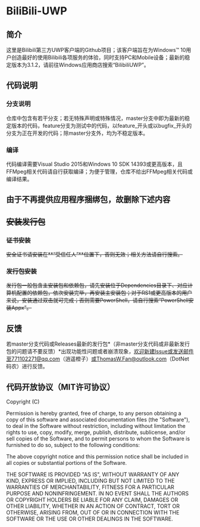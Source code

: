 # BiliBili-UWP
## 简介
 这里是Bilibili第三方UWP客户端的Github项目；该客户端旨在为Windows™ 10用户创造最好的使用Bilibili各项服务的体验，同时支持PC和Mobile设备；最新的稳定版本为3.1.2，请前往Windows应用商店搜索“BilibiliUWP”。

## 代码说明
### 分支说明
 仓库中包含有若干分支；若无特殊声明或特殊情况，master分支中即为最新的稳定版本的代码，feature分支为测试中的代码，以feature_开头或以bugfix_开头的分支为正在开发的代码；除master分支外，均为不稳定版本。
### 编译
 代码编译需要Visual Studio 2015和Windows 10 SDK 14393或更高版本，且FFMpeg相关代码请自行获取编译；为便于管理，仓库不给出FFMpeg相关代码或编译结果。

## 由于不再提供应用程序捆绑包，故删除下述内容
## ~~安装发行包~~
### ~~证书安装~~
 ~~安全证书请安装在**“受信任人”**位置下，否则无效；相关方法请自行搜索。~~
### ~~发行包安装~~
 ~~发行包一般包含主安装包和依赖包，请先安装位于Dependencies目录下、对应计算机配置的依赖包，依次安装完毕，再安装主安装包；对于RS1或更高版本的用户来说，安装通过双击就可完成；否则需要PowerShell，请自行搜索“PowerShell安装Appx”。~~

## 反馈
 若master分支代码或Releases最新的发行包*（非master分支代码或非最新发行包的问题请不要反馈）*出现功能性问题或者崩溃现象，欢迎新建Issue或发送邮件至771102271@qq.com（逍遥橙子）或ThomasW.Fan@outlook.com（DotNet码农）进行反馈。
 
## 代码开放协议（MIT许可协议）
Copyright (C) <year> <copyright holders>

Permission is hereby granted, free of charge, to any person obtaining a copy of this software and associated documentation files (the "Software"), to deal in the Software without restriction, including without limitation the rights to use, copy, modify, merge, publish, distribute, sublicense, and/or sell copies of the Software, and to permit persons to whom the Software is furnished to do so, subject to the following conditions:

The above copyright notice and this permission notice shall be included in all copies or substantial portions of the Software.

THE SOFTWARE IS PROVIDED "AS IS", WITHOUT WARRANTY OF ANY KIND, EXPRESS OR IMPLIED, INCLUDING BUT NOT LIMITED TO THE WARRANTIES OF MERCHANTABILITY, FITNESS FOR A PARTICULAR PURPOSE AND NONINFRINGEMENT. IN NO EVENT SHALL THE AUTHORS OR COPYRIGHT HOLDERS BE LIABLE FOR ANY CLAIM, DAMAGES OR OTHER LIABILITY, WHETHER IN AN ACTION OF CONTRACT, TORT OR OTHERWISE, ARISING FROM, OUT OF OR IN CONNECTION WITH THE SOFTWARE OR THE USE OR OTHER DEALINGS IN THE SOFTWARE.
